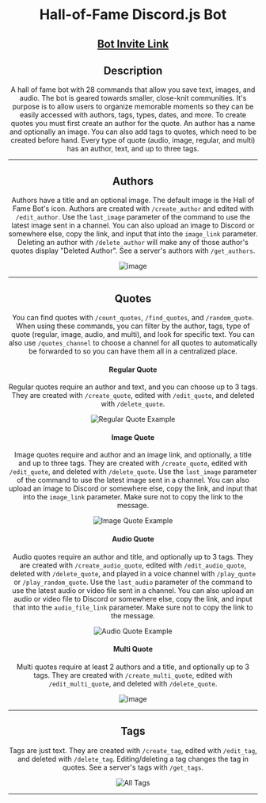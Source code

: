 <div align="center">
  
  # Hall-of-Fame Discord.js Bot

  ## [Bot Invite Link](https://discord.com/api/oauth2/authorize?client_id=973042179033415690&permissions=423054793728&scope=bot%20applications.commands)
  
  ## Description
  A hall of fame bot with 28 commands that allow you save text, images, and audio. The bot is geared towards smaller, close-knit communities. It's purpose is to allow users to organize memorable moments so they can be easily accessed with authors, tags, types, dates, and more. To create quotes you must first create an author for the quote. An author has a name and optionally an image. You can also add tags to quotes, which need to be created before hand. Every type of quote (audio, image, regular, and multi) has an author, text, and up to three tags.
  <hr class="rounded">
  
  ## Authors
  Authors have a title and an optional image. The default image is the Hall of Fame Bot's icon. Authors are created with `/create_author` and edited with `/edit_author`. Use the `last_image` parameter of the command to use the latest image sent in a channel. You can also upload an image to Discord or somewhere else, copy the link, and input that into the `image_link` parameter. Deleting an author with `/delete_author` will make any of those author's quotes display "Deleted Author". See a server's authors with `/get_authors`.
  
  ![image](https://user-images.githubusercontent.com/102398620/208613726-60eaee16-0410-4bc2-895d-a8a79b69fab0.png)
   <hr class="rounded">
  
  ## Quotes
  You can find quotes with `/count_quotes`, `/find_quotes`, and `/random_quote`. When using these commands, you can filter by the author, tags, type of quote (regular, image, audio, and multi), and look for specific text. You can also use `/quotes_channel` to choose a channel for all quotes to automatically be forwarded to so you can have them all in a centralized place.
  
  #### Regular Quote
  Regular quotes require an author and text, and you can choose up to 3 tags. They are created with `/create_quote`, edited with `/edit_quote`, and deleted with `/delete_quote`.
  
  ![Regular Quote Example](https://user-images.githubusercontent.com/102398620/208363430-727dcf64-d4b9-4886-a430-d488e2bd1fbc.png)
  
  #### Image Quote
  Image quotes require and author and an image link, and optionally, a title and up to three tags. They are created with `/create_quote`, edited with `/edit_quote`, and deleted with `/delete_quote`. Use the `last_image` parameter of the command to use the latest image sent in a channel. You can also upload an image to Discord or somewhere else, copy the link, and input that into the `image_link` parameter. Make sure not to copy the link to the message.
  
  ![Image Quote Example](https://user-images.githubusercontent.com/102398620/208363753-374c95c3-8397-4202-ba4f-8b31bea5644c.png)

  #### Audio Quote
  Audio quotes require an author and title, and optionally up to 3 tags. They are created with `/create_audio_quote`, edited with `/edit_audio_quote`, deleted with `/delete_quote`, and played in a voice channel with `/play_quote` or `/play_random_quote`. Use the `last_audio` parameter of the command to use the latest audio or video file sent in a channel. You can also upload an audio or video file to Discord or somewhere else, copy the link, and input that into the `audio_file_link` parameter. Make sure not to copy the link to the message.
  
  ![Audio Quote Example](https://user-images.githubusercontent.com/102398620/208363444-0423f9de-40cd-4fc2-a8c7-ab3c076c57a3.png)
  
  #### Multi Quote
  Multi quotes require at least 2 authors and a title, and optionally up to 3 tags. They are created with `/create_multi_quote`, edited with `/edit_multi_quote`, and deleted with `/delete_quote`.
  
  ![image](https://user-images.githubusercontent.com/102398620/208615647-233779c1-efac-498a-af08-f20782f35e0f.png)
  <hr class="rounded">
  
  ## Tags
  Tags are just text. They are created with `/create_tag`, edited with `/edit_tag`, and deleted with `/delete_tag`. Editing/deleting a tag changes the tag in quotes. See a server's tags with `/get_tags`.
  
  ![All Tags](https://user-images.githubusercontent.com/102398620/208617527-385b0bbc-dc85-4403-ad51-e68f52ec41ed.png)

  <hr class="rounded">
</div>
